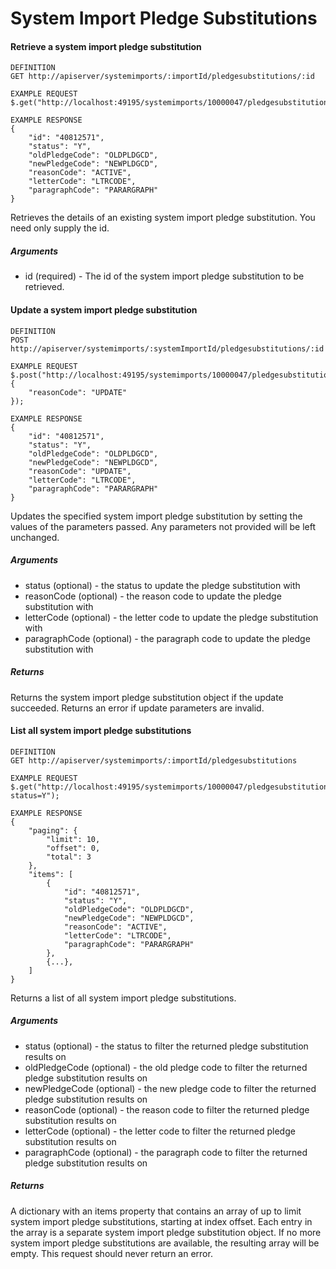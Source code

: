 # System Import Pledge Substitutions

#### Retrieve a system import pledge substitution

```
DEFINITION
GET http://apiserver/systemimports/:importId/pledgesubstitutions/:id

EXAMPLE REQUEST
$.get("http://localhost:49195/systemimports/10000047/pledgesubstitutions/40812571");

EXAMPLE RESPONSE
{
    "id": "40812571",
    "status": "Y",
    "oldPledgeCode": "OLDPLDGCD",
    "newPledgeCode": "NEWPLDGCD",
    "reasonCode": "ACTIVE",
    "letterCode": "LTRCODE",
    "paragraphCode": "PARARGRAPH"
}

```

Retrieves the details of an existing system import pledge substitution. You need only supply the id.

##### Arguments

* id (required) - The id of the system import pledge substitution to be retrieved.

#### Update a system import pledge substitution

```
DEFINITION
POST http://apiserver/systemimports/:systemImportId/pledgesubstitutions/:id

EXAMPLE REQUEST
$.post("http://localhost:49195/systemimports/10000047/pledgesubstitutions/40812571", {
    "reasonCode": "UPDATE"
});

EXAMPLE RESPONSE
{
    "id": "40812571",
    "status": "Y",
    "oldPledgeCode": "OLDPLDGCD",
    "newPledgeCode": "NEWPLDGCD",
    "reasonCode": "UPDATE",
    "letterCode": "LTRCODE",
    "paragraphCode": "PARARGRAPH"
}

```

Updates the specified system import pledge substitution by setting the values of the parameters passed. Any parameters not provided will be left unchanged.

##### Arguments

* status (optional) - the status to update the pledge substitution with
* reasonCode (optional) - the reason code to update the pledge substitution with
* letterCode (optional) - the letter code to update the pledge substitution with
* paragraphCode (optional) - the paragraph code to update the pledge substitution with

##### Returns

Returns the system import pledge substitution object if the update succeeded. Returns an error if update parameters are invalid.

#### List all system import pledge substitutions

```
DEFINITION
GET http://apiserver/systemimports/:importId/pledgesubstitutions

EXAMPLE REQUEST
$.get("http://localhost:49195/systemimports/10000047/pledgesubstitutions?status=Y");

EXAMPLE RESPONSE
{
    "paging": {
        "limit": 10,
        "offset": 0,
        "total": 3
    },
    "items": [
        {
            "id": "40812571",
            "status": "Y",
            "oldPledgeCode": "OLDPLDGCD",
            "newPledgeCode": "NEWPLDGCD",
            "reasonCode": "ACTIVE",
            "letterCode": "LTRCODE",
            "paragraphCode": "PARARGRAPH"
        },
        {...},
    ]
}

```

Returns a list of all system import pledge substitutions.

##### Arguments

* status (optional) - the status to filter the returned pledge substitution results on
* oldPledgeCode (optional) - the old pledge code to filter the returned pledge substitution results on
* newPledgeCode (optional) - the new pledge code to filter the returned pledge substitution results on
* reasonCode (optional) - the reason code to filter the returned pledge substitution results on
* letterCode (optional) - the letter code to filter the returned pledge substitution results on
* paragraphCode (optional) - the paragraph code to filter the returned pledge substitution results on

##### Returns

A dictionary with an items property that contains an array of up to limit system import pledge substitutions, starting at index offset. Each entry in the array is a separate system import pledge substitution object. If no more system import pledge substitutions are available, the resulting array will be empty. This request should never return an error.